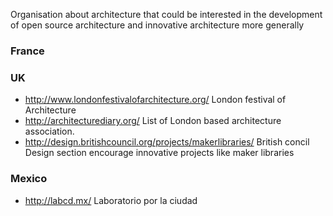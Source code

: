 Organisation about architecture that could be interested in the development of open source architecture and innovative architecture more generally

### France 


### UK 

* http://www.londonfestivalofarchitecture.org/ London festival of Architecture
* http://architecturediary.org/ List of London based architecture association.
* http://design.britishcouncil.org/projects/makerlibraries/ British concil Design section encourage innovative projects like maker libraries

### Mexico 

* http://labcd.mx/ Laboratorio por la ciudad
